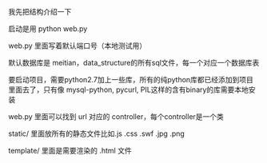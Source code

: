 
我先把结构介绍一下

启动是用 python web.py

web.py 里面写着默认端口号（本地测试用）

默认数据库是 meitian，data_structure的所有sql文件，每一个对应一个数据库表


要启动项目，需要python2.7加上一些库，所有的纯python库都已经添加到项目里面去了，只有像 mysql-python, pycurl, PIL这样的含有binary的库需要本地安装

web.py 里面可以找到 url 对应的 controller，每个controller是一个类

static/ 里面放所有的静态文件比如.js .css .swf .jpg .png

template/ 里面是需要渲染的 .html 文件

